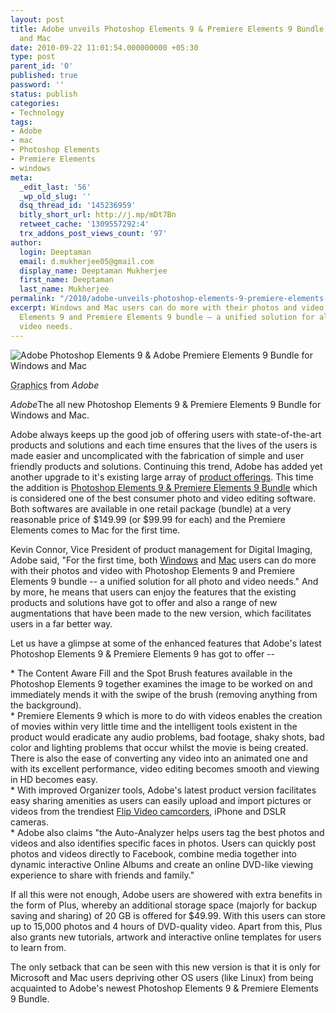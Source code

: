 ```yaml
---
layout: post
title: Adobe unveils Photoshop Elements 9 & Premiere Elements 9 Bundle for Windows
  and Mac
date: 2010-09-22 11:01:54.000000000 +05:30
type: post
parent_id: '0'
published: true
password: ''
status: publish
categories:
- Technology
tags:
- Adobe
- mac
- Photoshop Elements
- Premiere Elements
- windows
meta:
  _edit_last: '56'
  _wp_old_slug: ''
  dsq_thread_id: '145236959'
  bitly_short_url: http://j.mp/mDt7Bn
  retweet_cache: '1309557292:4'
  trx_addons_post_views_count: '97'
author:
  login: Deeptaman
  email: d.mukherjee05@gmail.com
  display_name: Deeptaman Mukherjee
  first_name: Deeptaman
  last_name: Mukherjee
permalink: "/2010/adobe-unveils-photoshop-elements-9-premiere-elements-9-bundle-for-windows-and-mac/"
excerpt: Windows and Mac users can do more with their photos and video with Photoshop
  Elements 9 and Premiere Elements 9 bundle – a unified solution for all photo and
  video needs.
---
```

<div class="figure"><img src="{{ site.baseurl }}/assets/2010/09/ape-ape-9.jpg" alt="Adobe Photoshop Elements 9 & Adobe Premiere Elements 9 Bundle for Windows and Mac" />
<p class="credit"><abbr class="type" title="Graphics">Graphics</abbr> from <cite>Adobe</cite></p>
<p class="caption"><em class="title">Adobe</em>The all new Photoshop Elements 9 & Premiere Elements 9 Bundle for Windows and Mac.</p>
</div>
<p><!--more--></p>
<p>Adobe always keeps up the good job of offering users with state-of-the-art products and solutions and each time ensures that the lives of the users is made easier and uncomplicated with the fabrication of simple and user friendly products and solutions. Continuing this trend, Adobe has added yet another upgrade to it's existing large array of <a href="http://www.adobe.com/products/">product offerings</a>. This time the addition is <a href="http://www.adobe.com/products/psprelements/">Photoshop Elements 9 & Premiere Elements 9 Bundle</a> which is considered one of the best consumer photo and video editing software. Both softwares are available in one retail package (bundle) at a very reasonable price of $149.99 (or $99.99 for each) and the Premiere Elements comes to Mac for the first time.</p>
<p>Kevin Connor, Vice President of product management for Digital Imaging, Adobe said, "For the first time, both <a href="http://www.microsoft.com/windows/">Windows</a> and <a href="http://www.apple.com/mac/">Mac</a> users can do more with their photos and video with Photoshop Elements 9 and Premiere Elements 9 bundle -- a unified solution for all photo and video needs." And by more, he means that users can enjoy the features that the existing products and solutions have got to offer and also a range of new augmentations that have been made to the new version, which facilitates users in a far better way. </p>
<p>Let us have a glimpse at some of the enhanced features that Adobe's latest Photoshop Elements 9 & Premiere Elements 9 has got to offer --</p>
<p>* The Content Aware Fill and the Spot Brush features available in the Photoshop Elements 9 together examines the image to be worked on and immediately mends it with the swipe of the brush (removing anything from the background).<br />
* Premiere Elements 9 which is more to do with videos enables the creation of movies within very little time and the intelligent tools existent in the product would eradicate any audio problems, bad footage, shaky shots, bad color and lighting problems that occur whilst the movie is being created. There is also the ease of converting any video into an animated one and with its excellent performance, video editing becomes smooth and viewing in HD becomes easy.<br />
* With improved Organizer tools, Adobe's latest product version facilitates easy sharing amenities as users can easily upload and import pictures or videos from the trendiest <a href="http://www.theflip.com/">Flip Video camcorders</a>, iPhone and DSLR cameras.<br />
* Adobe also claims "the Auto-Analyzer helps users tag the best photos and videos and also identifies specific faces in photos. Users can quickly post photos and videos directly to Facebook, combine media together into dynamic interactive Online Albums and create an online DVD-like viewing experience to share with friends and family."</p>
<p>If all this were not enough, Adobe users are showered with extra benefits in the form of Plus, whereby an additional storage space (majorly for backup saving and sharing) of 20 GB is offered for $49.99. With this users can store up to 15,000 photos and 4 hours of DVD-quality video. Apart from this, Plus also grants new tutorials, artwork and interactive online templates for users to learn from.</p>
<p>The only setback that can be seen with this new version is that it is only for Microsoft and Mac users depriving other OS users (like Linux) from being acquainted to Adobe's newest Photoshop Elements 9 & Premiere Elements 9 Bundle.</p>
